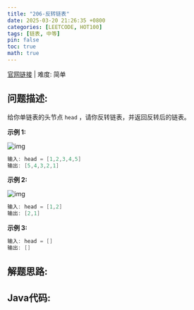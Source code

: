 ```yaml
---
title: "206-反转链表"
date: 2025-03-20 21:26:35 +0800
categories: [LEETCODE, HOT100]
tags: [链表, 中等]
pin: false
toc: true
math: true
---
```


[官网链接](https://leetcode.cn/problems/reverse-linked-list/) \| 难度: 简单

## 问题描述: 

给你单链表的头节点 `head` ，请你反转链表，并返回反转后的链表。

**示例 1:**

![img](../assets/img/posts/leetcode/p206_0.jpg)

```java
输入: head = [1,2,3,4,5]
输出: [5,4,3,2,1]
```

**示例 2:**

![img](../assets/img/posts/leetcode/p206_1.jpg)

```java
输入: head = [1,2]
输出: [2,1]
```

**示例 3:**

```java
输入: head = []
输出: []
```





## 解题思路: 

## Java代码: 
